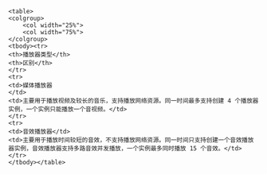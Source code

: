     <table>
    <colgroup>
        <col width="25%">
        <col width="75%">
    </colgroup>
    <tbody><tr>
    <th>播放器类型</th>
    <th>区别</th>
    </tr>
    <tr>
    <td>媒体播放器
    </td>
    <td>主要用于播放视频及较长的音乐，支持播放网络资源。同一时间最多支持创建 4 个播放器实例，一个实例只能播放一个音视频。</td>
    </tr>
    <tr>
    <td>音效播放器</td>
    <td>主要用于播放时间较短的音效，不支持播放网络资源。同一时间只支持创建一个音效播放器实例，音效播放器支持多路音效并发播放，一个实例最多同时播放 15 个音效。</td>
    </tr>
    </tbody></table>






